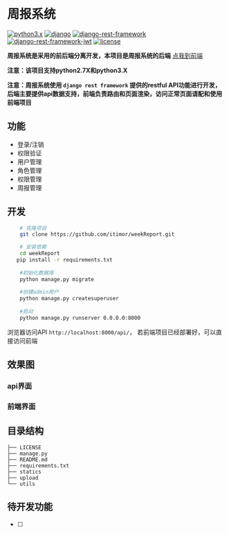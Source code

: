 # 周报系统 #

[![python3.x](https://img.shields.io/badge/python-3.X-brightgreen.svg)](https://www.python.org/)
[![django](https://img.shields.io/badge/django-1.11.4-brightgreen.svg)](https://www.djangoproject.com/)
[![django-rest-framework](https://img.shields.io/badge/djangorestframework-3.6.3-brightgreen.svg)](http://www.django-rest-framework.org/)
[![django-rest-framework-jwt](https://img.shields.io/badge/djangorestframeworkjwt-1.11.0-brightgreen.svg)](https://github.com/GetBlimp/django-rest-framework-jwt)
[![license](https://img.shields.io/github/license/mashape/apistatus.svg)](https://github.com/itimor/report-frontend/blob/master/LICENSE)

**周报系统是采用的前后端分离开发，本项目是周报系统的后端** [点我到前端](https://github.com/itimor/report-frontend.git)

**注意：该项目支持python2.7X和python3.X**

**注意：周报系统使用 `django rest framework` 提供的restful API功能进行开发，后端主要提供api数据支持，前端负责路由和页面渲染，访问正常页面请配和使用前端项目** 

## 功能
- 登录/注销
- 权限验证
- 用户管理
- 角色管理
- 权限管理
- 周报管理

## 开发
```bash
    # 克隆项目
    git clone https://github.com/itimor/weekReport.git

    # 安装依赖
    cd weekReport
   pip install -r requirements.txt
 
    #初始化数据库
    python manage.py migrate
    
    #创建admin用户
    python manage.py createsuperuser 
    
    #启动
    python manage.py runserver 0.0.0.0:8000

```
浏览器访问API `http://localhost:8000/api/`， 若前端项目已经部署好，可以直接访问前端

## 效果图

### api界面


### 前端界面


## 目录结构
```shell
├── LICENSE
├── manage.py
├── README.md
├── requirements.txt
├── statics
├── upload
└── utils

```

## 待开发功能
- [ ] 
